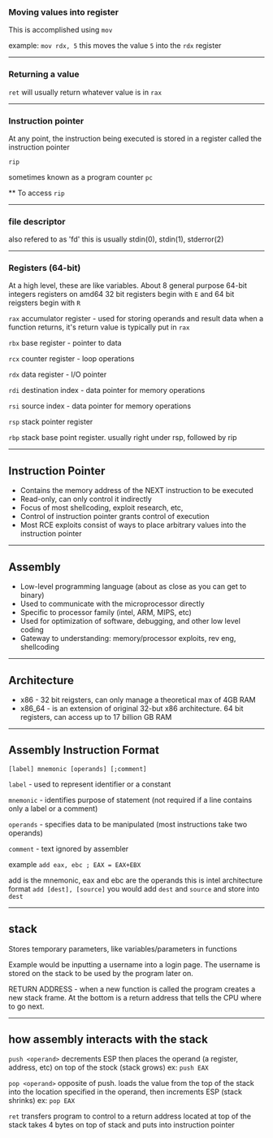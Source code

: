 
### Moving values into register

This is accomplished using `mov`

example:
`mov rdx, 5`
this moves the value `5` into the `rdx` register


---

### Returning a value
`ret` will usually return whatever value is in `rax`


---

### Instruction pointer
At any point, the instruction being executed is stored in a register called the instruction pointer

`rip` 

sometimes known as a program counter `pc`

** To access `rip` 


---

### file descriptor

also refered to as 'fd' this is usually stdin(0), stdin(1), stderror(2)

---


### Registers (64-bit)
At a high level, these are like variables. About 8 general purpose 64-bit integers registers on amd64
32 bit registers begin with `E` and 64 bit reigsters begin with `R`

`rax`
accumulator register - used for storing operands and result data
when a function returns, it's return value is typically put in `rax`

`rbx`
base register - pointer to data

`rcx`
counter register - loop operations

`rdx`
data register - I/O pointer

`rdi`
destination index - data pointer for memory operations

`rsi`
source index - data pointer for memory operations


`rsp`
stack pointer register

`rbp`
stack base point register. usually right under rsp, followed by rip

---

## Instruction Pointer

- Contains the memory address of the NEXT instruction to be executed
- Read-only, can only control it indirectly
- Focus of most shellcoding, exploit research, etc,
- Control of instruction pointer grants control of execution
- Most RCE exploits consist of ways to place arbitrary values into the instruction pointer


---

## Assembly

- Low-level programming language (about as close as you can get to binary)
- Used to communicate with the microprocessor directly
- Specific to processor family (intel, ARM, MIPS, etc)
- Used for optimization of software, debugging, and other low level coding
- Gateway to understanding: memory/processor exploits, rev eng, shellcoding


---

## Architecture

- x86 - 32 bit reigsters, can only manage a theoretical max of 4GB RAM
- x86_64 - is an extension of original 32-but x86 architecture. 64 bit registers, can access up to 17 billion GB RAM


---

## Assembly Instruction Format

```
[label] mnemonic [operands] [;comment]
```

`label` - used to represent identifier or a constant

`mnemonic` - identifies purpose of statement (not required if a line contains only a label or a comment)

`operands` - specifies data to be manipulated (most instructions take two operands)

`comment` - text ignored by assembler


example
`add eax, ebc ; EAX = EAX+EBX`


add is the mnemonic, eax and ebc are the operands
this is intel architecture format
`add [dest], [source]` you would add `dest` and `source` and store into `dest`


---  


## stack

Stores temporary parameters, like variables/parameters in functions

Example would be inputting a username into a login page. The username is stored on the stack to be used by the program later on.


RETURN ADDRESS - when a new function is called the program creates a new stack frame.
At the bottom is a return address that tells the CPU where to go next.


---

## how assembly interacts with the stack


`push <operand>`
decrements ESP then places the operand (a register, address, etc) on top of the stock (stack grows)
ex: `push EAX`


`pop <operand>`
opposite of push. 
loads the value from the top of the stack into the location specified in the operand, then increments ESP (stack shrinks)
ex: `pop EAX`


`ret`
transfers program to control to a return address located at top of the stack
takes 4 bytes on top of stack and puts into instruction pointer
